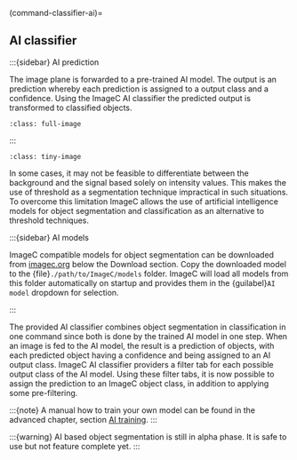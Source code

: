 (command-classifier-ai)=
## AI classifier

:::{sidebar} AI prediction

The image plane is forwarded to a pre-trained AI model.
The output is an prediction whereby each prediction is assigned to a output class and a confidence.
Using the ImageC AI classifier the predicted output is transformed to classified objects.

```{figure} images/classifier_ai.drawio.svg
:class: full-image
```

:::

```{figure} images/classifier_ai_screenshot.png
:class: tiny-image
```



In some cases, it may not be feasible to differentiate between the background and the signal based solely on intensity values.
This makes the use of threshold as a segmentation technique impractical in such situations.
To overcome this limitation ImageC allows the use of artificial intelligence models for object segmentation and classification as an alternative to threshold techniques.

:::{sidebar} AI models

ImageC compatible models for object segmentation can be downloaded from [imagec.org](https://imagec.org) below the Download section.
Copy the downloaded model to the {file}`./path/to/ImageC/models` folder.
ImageC will load all models from this folder automatically on startup and provides them in the {guilabel}`AI model` dropdown for selection.

:::

The provided AI classifier combines object segmentation in classification in one command since both is done by the trained AI model in one step.
When an image is fed to the AI model, the result is a prediction of objects, with each predicted object having a confidence and being assigned to an AI output class.
ImageC AI classifier providers a filter tab for each possible output class of the AI model.
Using these filter tabs, it is now possible to assign the prediction to an ImageC object class, in addition to applying some pre-filtering.




:::{note}
A manual how to train your own model can be found in the advanced chapter, section [AI training](ai-training).
:::


:::{warning}
AI based object segmentation is still in alpha phase.
It is safe to use but not feature complete yet.
:::